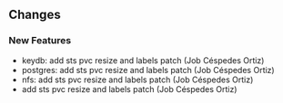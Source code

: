 ## Changes

### New Features

* keydb: add sts pvc resize and labels patch (Job Céspedes Ortiz)
* postgres: add sts pvc resize and labels patch (Job Céspedes Ortiz)
* nfs: add sts pvc resize and labels patch (Job Céspedes Ortiz)
* add sts pvc resize and labels patch (Job Céspedes Ortiz)
